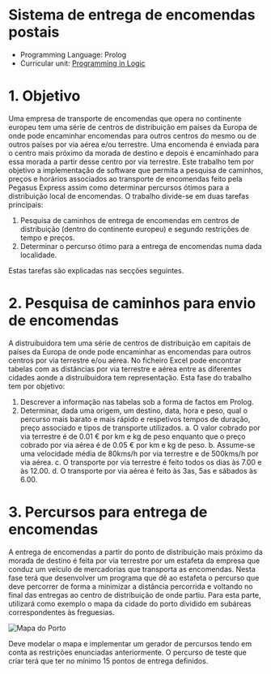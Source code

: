 # Sistema de entrega de encomendas postais
- Programming Language: Prolog
- Curricular unit: [Programming in Logic](https://sigarra.up.pt/fcup/pt/ucurr_geral.ficha_uc_view?pv_ocorrencia_id=464482)

# 1. Objetivo
Uma empresa de transporte de encomendas que opera no continente europeu tem uma série de centros de distribuição em países da Europa de onde pode encaminhar encomendas para outros centros do mesmo ou de outros países por via aérea e/ou terrestre. Uma encomenda é enviada para o centro mais próximo da morada de destino e depois é encaminhado para essa morada a partir desse centro por via terrestre. 
Este trabalho tem por objetivo a implementação de software que permita a pesquisa de caminhos, preços e horários associados ao transporte de encomendas feito pela Pegasus Express assim como determinar percursos ótimos para a distribuição local de encomendas. O trabalho divide-se em duas tarefas principais:
1. Pesquisa de caminhos de entrega de encomendas em centros de distribuição (dentro
do continente europeu) e segundo restrições de tempo e preços.
2. Determinar o percurso ótimo para a entrega de encomendas numa dada localidade.

Estas tarefas são explicadas nas secções seguintes.
# 2. Pesquisa de caminhos para envio de encomendas
A distruibuidora tem uma série de centros de distribuição em capitais de países da Europa de onde pode encaminhar as encomendas para outros centros por via terrestre e/ou aérea. No ficheiro Excel pode encontrar tabelas com as distâncias por via terrestre e aérea entre as diferentes cidades aonde a distruibuidora tem representação.
Esta fase do trabalho tem por objetivo:
1. Descrever a informação nas tabelas sob a forma de factos em Prolog.
2. Determinar, dada uma origem, um destino, data, hora e peso, qual o percurso mais
barato e mais rápido e respetivos tempos de duração, preço associado e tipos de
transporte utilizados.
a. O valor cobrado por via terrestre é de 0.01 € por km e kg de peso enquanto
que o preço cobrado por via aérea é de 0.05 € por km e kg de peso.
b. Assume-se uma velocidade média de 80kms/h por via terrestre e de 500kms/h
por via aérea.
c. O transporte por via terrestre é feito todos os dias às 7.00 e às 12.00.
d. O transporte por via aérea é feito às 3as, 5as e sábados às 6.00.

# 3. Percursos para entrega de encomendas
A entrega de encomendas a partir do ponto de distribuição mais próximo da morada de destino é feita por via terrestre por um estafeta da empresa que conduz um veículo de mercadorias que transporta as encomendas. Nesta fase terá que desenvolver um programa que dê ao estafeta o percurso que deve percorrer de forma a minimizar a distância percorrida e voltando no final das entregas ao centro de distribuição de onde partiu. Para esta parte, utilizará como exemplo o mapa da cidade do porto dividido em subáreas correspondentes às freguesias.<br/>

![Mapa do Porto](https://user-images.githubusercontent.com/37451431/98048814-61015580-1e26-11eb-9f3a-3299c2e04822.png)

Deve modelar o mapa e implementar um gerador de percursos tendo em conta as restrições
enunciadas anteriormente. O percurso de teste que criar terá que ter no mínimo 15 pontos de
entrega definidos.